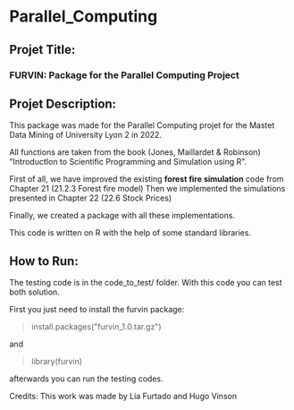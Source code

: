 # Parallel_Computing


## Projet Title: 

### FURVIN: Package for the Parallel Computing Project

## Projet Description: 

This package was made for the Parallel Computing projet for the Mastet Data Mining of University Lyon 2 in 2022. 

All functions are taken from the book (Jones, Maillardet & Robinson) "IntroductIon to Scientific Programming and Simulation using R".

First of all,  we have improved the existing **forest fire simulation** code from Chapter 21 (21.2.3 Forest fire model)
Then we implemented the simulations presented in Chapter 22 (22.6 Stock Prices)

Finally, we created a package with all these implementations. 

This code is written on R with the help of some standard libraries. 

## How to Run: 

The testing code is in the code_to_test/ folder. 
With this code you can test both solution. 

First you just need to install the furvin package:

  > install.packages("furvin_1.0.tar.gz")

and 
  > library(furvin)

afterwards you can run the testing codes. 

Credits: 
This work was made by Lia Furtado and Hugo Vinson

